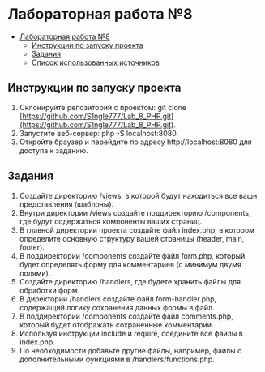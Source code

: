 # Лабораторная работа №8

- [Лабораторная работа №8](#лабораторная-работа-8)
    - [Инструкции по запуску проекта](#инструкции-по-запуску-проекта)
    - [Задания](#задания)
    - [Список использованных источников](#список-использованных-источников)

## Инструкции по запуску проекта
1) Склонируйте репозиторий с проектом: git clone [https://github.com/S1ngle777/Lab_8_PHP.git](https://github.com/S1ngle777/Lab_8_PHP.git).
2) Запустите веб-сервер: php -S localhost:8080.
3) Откройте браузер и перейдите по адресу http://localhost:8080 для доступа к заданию.

## Задания
1. Создайте директорию /views, в которой будут находиться все ваши представления
(шаблоны).
2. Внутри директории /views создайте поддиректорию /components, где будут
содержаться компоненты ваших страниц.
3. В главной директории проекта создайте файл index.php, в котором определите
основную структуру вашей страницы (header, main, footer).
4. В поддиректории /components создайте файл form.php, который будет определять
форму для комментариев (с минимум двумя полями).
5. Создайте директорию /handlers, где будете хранить файлы для обработки форм.
6. В директории /handlers создайте файл form-handler.php, содержащий логику
сохранения данных формы в файл.
7. В поддиректории /components создайте файл comments.php, который будет
отображать сохраненные комментарии.
8. Используя инструкции include и require, соедините все файлы в index.php.
9. По необходимости добавьте другие файлы, например, файлы с дополнительными
функциями в /handlers/functions.php.
